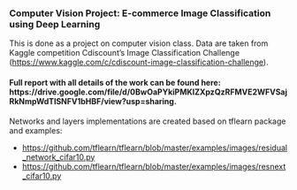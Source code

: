 <h3>Computer Vision Project: E-commerce Image Classification using Deep Learning </h3>

This is done as a project on computer vision class. Data are taken from Kaggle competition Cdiscount’s Image Classification Challenge (https://www.kaggle.com/c/cdiscount-image-classification-challenge). 

<h4> Full report with all details of the work can be found here: https://drive.google.com/file/d/0BwOaPYkiPMKIZXpzQzRFMVE2WFVSajRkNmpWdTlSNFV1bHBF/view?usp=sharing. </h4>

Networks and layers implementations are created based on tflearn package and examples:
- https://github.com/tflearn/tflearn/blob/master/examples/images/residual_network_cifar10.py
- https://github.com/tflearn/tflearn/blob/master/examples/images/resnext_cifar10.py
